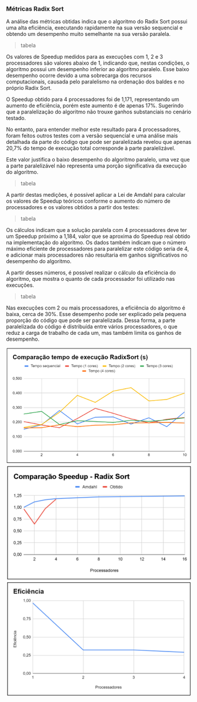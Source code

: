 ### Métricas Radix Sort

A análise das métricas obtidas indica que o algoritmo do Radix Sort possui uma alta eficiência, executando rapidamente na sua versão sequencial e obtendo um desempenho muito semelhante na sua versão paralela.

> tabela

Os valores de Speedup medidos para as execuções com 1, 2 e 3 processadores são valores abaixo de 1, indicando que, nestas condições, o algoritmo possui um desempenho inferior ao algoritmo paralelo. Esse baixo desempenho ocorre devido a uma sobrecarga dos recursos computacionais, causada pelo paralelismo na ordenação dos baldes e no próprio Radix Sort.

O Speedup obtido para 4 processadores foi de 1,171, representando um aumento de eficiência, porém este aumento é de apenas 17%. Sugerindo que a paralelização do algoritmo não trouxe ganhos substanciais no cenário testado.

No entanto, para entender melhor este resultado para 4 processadores, foram feitos outros testes com a versão sequencial e uma análise mais detalhada da parte do código que pode ser paralelizada revelou que apenas 20,7% do tempo de execução total corresponde à parte paralelizável.

Este valor justifica o baixo desempenho do algoritmo paralelo, uma vez que a parte paralelizável não representa uma porção significativa da execução do algoritmo.

> tabela

A partir destas medições, é possível aplicar a Lei de Amdahl para calcular os valores de Speedup teóricos conforme o aumento do número de processadores e os valores obtidos a partir dos testes:

> tabela

Os cálculos indicam que a solução paralela com 4 processadores deve ter um Speedup próximo a 1,184, valor que se aproxima do Speedup real obtido na implementação do algoritmo. Os dados também indicam que o número máximo eficiente de processadores para paralelizar este código seria de 4, e adicionar mais processadores não resultaria em ganhos significativos no desempenho do algoritmo.

A partir desses números, é possível realizar o cálculo da eficiência do algoritmo, que mostra o quanto de cada processador foi utilizado nas execuções.

> tabela

Nas execuções com 2 ou mais processadores, a eficiência do algoritmo é baixa, cerca de 30%. Esse desempenho pode ser explicado pela pequena proporção do código que pode ser paralelizada. Dessa forma, a parte paralelizada do código é distribuída entre vários processadores, o que reduz a carga de trabalho de cada um, mas também limita os ganhos de desempenho.

<img src="https://github.com/jcampolim/bucket-sort/blob/main/assets/tempo-execucao/radixsort.png" alt="Gráfico do tempo de execução do Radix Sort">

<img src="https://github.com/jcampolim/bucket-sort/blob/main/assets/speedup/radixsort.png" alt="Gráfico do cálculo de Speedup do Radix Sort">

<img src="https://github.com/jcampolim/bucket-sort/blob/main/assets/eficiencia/radixsort.png" alt="Gráfico do cálculo de eficiência do Radix Sort">